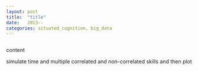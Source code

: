 ```yaml
---
layout: post
title:  "title"
date:   2013--
categories: situated_cognition, big_data
---
```


![]()

content

simulate time and multiple correlated and non-correlated skills and then plot 